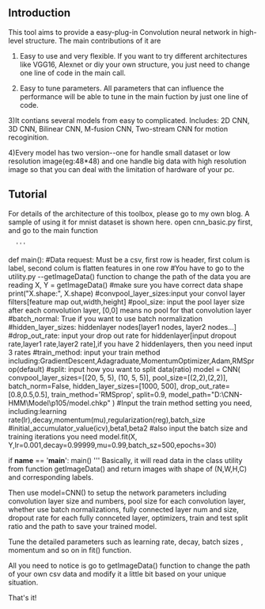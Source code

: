 ## Introduction
This tool aims to provide a easy-plug-in Convolution neural network in high-level structure. The main contributions of it are 
1) Easy to use and very flexible. If you want to try different architectures like VGG16, Alexnet or diy your own structure, you just need to change one line of code in the main call. 

2) Easy to tune parameters. All parameters that can influence the performance will be able to tune in the main fuction by just one line of code.

3)It contians several models from easy to complicated. Includes: 2D CNN, 3D CNN, Bilinear CNN, M-fusion CNN, Two-stream CNN for motion recoginition.

4)Every model has two version--one for handle small dataset or low resolution image(eg:48*48) and one handle big data with high resolution image so that you can deal with the limitation of hardware of your pc.


## Tutorial
For details of the architecture of this toolbox, please go to my own blog. A sample of using it for mnist dataset is shown here.
open cnn_basic.py first, and go to the main function

      '''
def main():
    #Data request: Must be a csv, first row is header, first colum is label, second colum is flatten features in one row
    #You have to go to the utility.py --getImageData() function to change the path of the data  you are reading
    X, Y = getImageData()
    #make sure you have correct data shape
    print("X.shape:", X.shape)
    #convpool_layer_sizes:input your convol layer filters[feature map out,width,height]
    #pool_size:  input the pool layer size after each convolution layer, [0,0] means no pool for that convolution layer
    #batch_normal: True if you want to use batch normalization
    #hidden_layer_sizes: hiddenlayer nodes[layer1 nodes, layer2 nodes...]
    #drop_out_rate: input your drop out rate for hiddenlayer[input dropout rate,layer1 rate,layer2 rate],if you have 2 hiddenlayers, then you need input 3 rates
    #train_method: input your train method  including:GradientDescent,Adagraduate,MomentumOptimizer,Adam,RMSprop(default)
    #split: input how you want to split data(ratio)
    model = CNN(
        convpool_layer_sizes=[(20, 5, 5), (10, 5, 5)],
        pool_size=[(2,2),(2,2)],
        batch_norm=False,
        hidden_layer_sizes=[1000, 500],
        drop_out_rate=[0.8,0.5,0.5],
        train_method='RMSprop',
        split=0.9,
        model_path="D:\CNN-HMM\Model\p105/model.chkp"
    )
    #Input the train method setting you need, including:learning rate(lr),decay,momentum(mu),regularization(reg),batch_size
    #initial_accumulator_value(icv),beta1,beta2
    #also input the batch size and training iterations you need
    model.fit(X, Y,lr=0.001,decay=0.99999,mu=0.99,batch_sz=500,epochs=30)

if __name__ == '__main__':
    main()
    '''
Basically, it will read data in the class utility from function getImageData() and return images with shape of (N,W,H,C) and corresponding labels.

Then use model=CNN() to setup the network parameters including convolution layer size and numbers, pool size for each convolution layer, whether use batch normalizations, fully connected layer num and size, dropout rate for each fully connceted layer, optimizers, train and test split ratio and the path to save your trained model. 

Tune the detailed parameters such as learning rate, decay, batch sizes , momentum and so on in fit() function. 

All you need to notice is go to getImageData() function to change the path of your own csv data and modify it a little bit based on your unique situation.

That's it!

